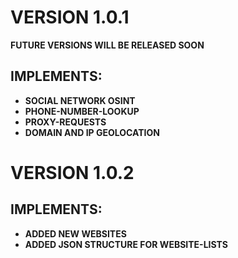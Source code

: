 # VERSION 1.0.1 
**FUTURE VERSIONS WILL BE RELEASED SOON**
## IMPLEMENTS:
- **SOCIAL NETWORK OSINT**
- **PHONE-NUMBER-LOOKUP**
- **PROXY-REQUESTS**
- **DOMAIN AND IP GEOLOCATION**
# VERSION 1.0.2
## IMPLEMENTS:
- **ADDED NEW WEBSITES**
- **ADDED JSON STRUCTURE FOR WEBSITE-LISTS**